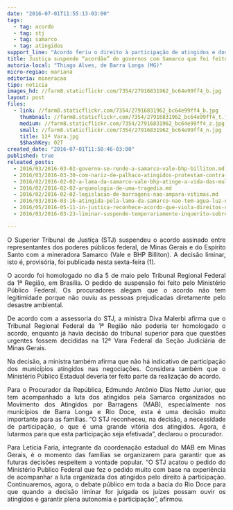 ```yaml
---
date: "2016-07-01T11:55:13-03:00"
tags:
  - tag: acordo
  - tag: stj
  - tag: samarco
  - tag: atingidos
support_line: "Acordo feriu o direito à participação de atingidos e dos governos municipais. Agora, mobilização continua para que as futuras decisões judiciais respeitem a vontade popular"
title: Justiça suspende “acordão” de governos com Samarco que foi feito sem participação dos atingidos
autoria-local: "Thiago Alves, de Barra Longa (MG)"
micro-regiao: mariana
editoria: mineracao
tipo: noticia
images_hd: //farm8.staticflickr.com/7354/27916831962_bc64e99ff4_b.jpg
layout: post
files:
  - link: //farm8.staticflickr.com/7354/27916831962_bc64e99ff4_b.jpg
    thumbnail: //farm8.staticflickr.com/7354/27916831962_bc64e99ff4_t.jpg
    medium: //farm8.staticflickr.com/7354/27916831962_bc64e99ff4_z.jpg
    small: //farm8.staticflickr.com/7354/27916831962_bc64e99ff4_n.jpg
    title: 12ª Vara.jpg
    $$hashKey: 02T
created_date: "2016-07-01T11:58:46-03:00"
published: true
releated_posts:
  - 2016/03/2016-03-02-governo-se-rende-a-samarco-vale-bhp-billiton.md
  - 2016/03/2016-03-30-com-nariz-de-palhaco-atingidos-protestam-contra-descaso-da-samarco.md
  - 2016/02/2016-02-02-a-lama-da-samarco-vale-bhp-atinge-a-vida-das-mulheres.md
  - 2016/02/2016-02-02-arqueologia-de-uma-tragedia.md
  - 2016/02/2016-02-02-legislacao-de-barragens-nao-ampara-vitimas.md
  - 2016/03/2016-03-16-atingida-pela-lama-da-samarco-nao-tem-agua-luz-e-direito-a-indenizacao.md
  - 2016/05/2016-05-11-in-justica-reconhece-acordo-que-viola-direitos-dos-atingidos-pela-samarco.md
  - 2016/03/2016-03-23-liminar-suspende-temporariamente-inquerito-sobre-tragedia-em-mariana.md

---
```

<p align="justify">O Superior Tribunal de Justi&ccedil;a (STJ) suspendeu o acordo assinado entre representantes dos poderes p&uacute;blicos federal, de Minas Gerais e do Esp&iacute;rito Santo&nbsp;com a mineradora Samarco (Vale e BHP Billiton). A decis&atilde;o liminar, isto &eacute;, provis&oacute;ria, foi publicada nesta sexta-feira (1).</p>

<p align="justify">O acordo foi homologado no dia 5 de maio pelo Tribunal Regional Federal da 1&ordf; Regi&atilde;o, em Bras&iacute;lia. O pedido de suspens&atilde;o foi feito pelo Minist&eacute;rio P&uacute;blico Federal. Os procuradores alegam que o acordo n&atilde;o tem legitimidade porque n&atilde;o ouviu as pessoas prejudicadas diretamente pelo desastre ambiental.</p>

<p align="justify">De acordo com a assessoria do STJ, a ministra Diva Malerbi afirma que o Tribunal Regional Federal da 1&ordf; Regi&atilde;o n&atilde;o poderia ter homologado o acordo, enquanto j&aacute; havia decis&atilde;o do tribunal superior para que quest&otilde;es urgentes fossem decididas na 12&ordf; Vara Federal da Se&ccedil;&atilde;o Judici&aacute;ria de Minas Gerais.</p>

<p align="justify">Na decis&atilde;o, a ministra tamb&eacute;m afirma que n&atilde;o h&aacute; indicativo de participa&ccedil;&atilde;o dos munic&iacute;pios atingidos nas negocia&ccedil;&otilde;es. Considera tamb&eacute;m que o Minist&eacute;rio P&uacute;blico Estadual deveria ter feito parte da realiza&ccedil;&atilde;o do acordo.</p>

<p align="justify">Para o Procurador da Rep&uacute;blica, Edmundo Ant&ocirc;nio Dias Netto Junior, que tem acompanhado a luta dos atingidos pela Samarco organizados no Movimento dos Atingidos por Barragens (MAB), especialmente nos munic&iacute;pios de Barra Longa e Rio Doce, esta &eacute; uma decis&atilde;o muito importante para as fam&iacute;lias. &ldquo;O STJ reconheceu, na decis&atilde;o, a necessidade de participa&ccedil;&atilde;o, o que &eacute; uma grande vit&oacute;ria dos atingidos. Agora, &eacute; lutarmos para que esta participa&ccedil;&atilde;o seja efetivada&rdquo;, declarou o procurador.</p>

<p align="justify">Para Let&iacute;cia Faria, integrante da coordena&ccedil;&atilde;o estadual do MAB em Minas Gerais, &eacute; o momento das fam&iacute;lias se organizarem para garantir que as futuras decis&otilde;es respeitem a vontade popular. &ldquo;O STJ acatou o pedido do Minist&eacute;rio Publico Federal que fez o pedido muito com base na experi&ecirc;ncia de acompanhar a luta organizada dos atingidos pelo direito &agrave; participa&ccedil;&atilde;o. Continuaremos, agora, o debate p&uacute;blico em toda a bacia do Rio Doce para que quando a decis&atilde;o liminar for julgada os ju&iacute;zes possam ouvir os atingidos e garantir plena autonomia e participa&ccedil;&atilde;o&rdquo;, afirmou.</p>
